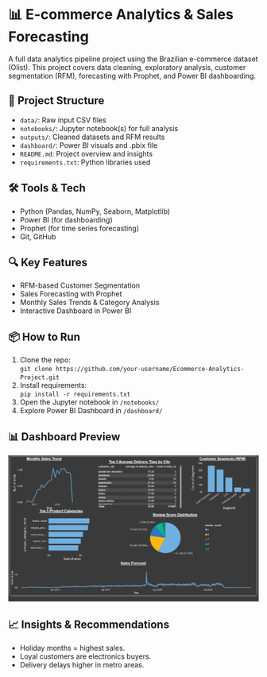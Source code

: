 # 📊 E-commerce Analytics & Sales Forecasting

A full data analytics pipeline project using the Brazilian e-commerce dataset (Olist). This project covers data cleaning, exploratory analysis, customer segmentation (RFM), forecasting with Prophet, and Power BI dashboarding.

## 📁 Project Structure
- `data/`: Raw input CSV files
- `notebooks/`: Jupyter notebook(s) for full analysis
- `outputs/`: Cleaned datasets and RFM results
- `dashboard/`: Power BI visuals and .pbix file
- `README.md`: Project overview and insights
- `requirements.txt`: Python libraries used

## 🛠 Tools & Tech
- Python (Pandas, NumPy, Seaborn, Matplotlib)
- Power BI (for dashboarding)
- Prophet (for time series forecasting)
- Git, GitHub

## 🔍 Key Features
- RFM-based Customer Segmentation
- Sales Forecasting with Prophet
- Monthly Sales Trends & Category Analysis
- Interactive Dashboard in Power BI

## 📦 How to Run
1. Clone the repo:  
   `git clone https://github.com/your-username/Ecommerce-Analytics-Project.git`
2. Install requirements:  
   `pip install -r requirements.txt`
3. Open the Jupyter notebook in `/notebooks/`
4. Explore Power BI Dashboard in `/dashboard/`

## 📊 Dashboard Preview
![dashboard](dashboard/powerbi_dashboard.png)

## 📈 Insights & Recommendations
- Holiday months = highest sales.
- Loyal customers are electronics buyers.
- Delivery delays higher in metro areas.
